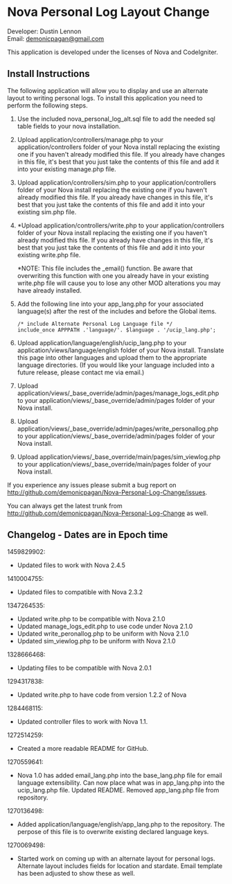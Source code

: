 Nova Personal Log Layout Change
===============================
Developer: Dustin Lennon<br />
Email: <demonicpagan@gmail.com>

This application is developed under the licenses of Nova and CodeIgniter.

Install Instructions
--------------------
The following application will allow you to display and use an alternate layout to writing personal logs. To install
this application you need to perform the following steps.

1. Use the included nova_personal_log_alt.sql file to add the needed sql table fields to your nova installation.

2. Upload application/controllers/manage.php to your application/controllers folder of your Nova install 
replacing the existing one if you haven't already modified this file. If you already have changes in this file, 
it's best that you just take the contents of this file and add it into your existing manage.php file.

3. Upload application/controllers/sim.php to your application/controllers folder of your Nova install 
replacing the existing one if you haven't already modified this file. If you already have changes in this file, 
it's best that you just take the contents of this file and add it into your existing sim.php file.

4. *Upload application/controllers/write.php to your application/controllers folder of your Nova install 
replacing the existing one if you haven't already modified this file. If you already have changes in this file, 
it's best that you just take the contents of this file and add it into your existing write.php file.

	*NOTE: This file includes the _email() function. Be aware that overwriting this function with one you already have
	in your existing write.php file will cause you to lose any other MOD alterations you may have already installed.

5. Add the following line into your app_lang.php for your associated language(s) after the rest of the includes 
and before the Global items.

	`/* include Alternate Personal Log Language file */`<br />
	`include_once APPPATH .'language/'. $language . '/ucip_lang.php';`

6. Upload application/language/english/ucip_lang.php to your 
application/views/language/english folder of your Nova install. Translate this page into other languages and upload
them to the appropriate language directories. (If you would like your language included into a future release, 
please contact me via email.)

7. Upload application/views/_base_override/admin/pages/manage_logs_edit.php to your
application/views/_base_override/admin/pages folder of your Nova install.

8. Upload application/views/_base_override/admin/pages/write_personallog.php to your
application/views/_base_override/admin/pages folder of your Nova install.

9. Upload application/views/_base_override/main/pages/sim_viewlog.php to your
application/views/_base_override/main/pages folder of your Nova install.

If you experience any issues please submit a bug report on
<http://github.com/demonicpagan/Nova-Personal-Log-Change/issues>.

You can always get the latest trunk from <http://github.com/demonicpagan/Nova-Personal-Log-Change>
as well.

Changelog - Dates are in Epoch time
-----------------------------------
1459829902:

*	Updated files to work with Nova 2.4.5

1410004755:

*	Updated files to compatible with Nova 2.3.2

1347264535:

*	Updated write.php to be compatible with Nova 2.1.0
*	Updated manage_logs_edit.php to use code under Nova 2.1.0
*	Updated write_peronallog.php to be uniform with Nova 2.1.0
*	Updated sim_viewlog.php to be uniform with Nova 2.1.0

1328666468:

*	Updating files to be compatible with Nova 2.0.1

1294317838:

*	Updated write.php to have code from version 1.2.2 of Nova

1284468115:

*	Updated controller files to work with Nova 1.1.

1272514259:

*	Created a more readable README for GitHub.

1270559641:

*	Nova 1.0 has added email_lang.php into the base_lang.php file for email language extensibility. Can
now place what was in app_lang.php into the ucip_lang.php file. Updated README. Removed app_lang.php
file from repository.

1270136498:

*	Added application/language/english/app_lang.php to the repository. The perpose of this file is to
overwrite existing declared language keys.

1270069498:

*	Started work on coming up with an alternate layout for personal logs. Alternate layout includes fields
for location and stardate. Email template has been adjusted to show these as well.